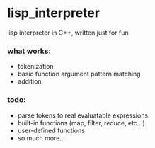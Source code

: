 # lisp_interpreter
lisp interpreter in C++, written just for fun

### what works:
* tokenization
* basic function argument pattern matching
* addition


### todo:
* parse tokens to real evaluatable expressions
* built-in functions (map, filter, reduce, etc...)
* user-defined functions
* so much more...
